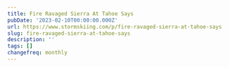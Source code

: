 ```yaml
---
title: Fire Ravaged Sierra At Tahoe Says
pubDate: '2023-02-10T00:00:00.000Z'
url: https://www.stormskiing.com/p/fire-ravaged-sierra-at-tahoe-says
slug: fire-ravaged-sierra-at-tahoe-says
description: ''
tags: []
changefreq: monthly
---
```


<!-- Add post content below -->
